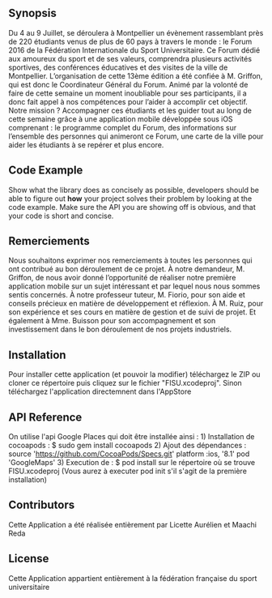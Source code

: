 ## Synopsis

Du 4 au 9 Juillet, se déroulera à Montpellier un évènement rassemblant près de 220 étudiants venus de plus de 60 pays à travers le monde : le Forum 2016 de la Fédération Internationale du Sport Universitaire. Ce Forum dédié aux amoureux du sport et de ses valeurs, comprendra plusieurs activités sportives, des conférences éducatives et des visites de la ville de Montpellier. L’organisation de cette 13ème édition a été confiée à M. Griffon, qui est donc le Coordinateur Général du Forum. Animé par la volonté de faire de cette semaine un moment inoubliable pour ses participants, il a donc fait appel à nos compétences pour l’aider à accomplir cet objectif. Notre mission ? Accompagner ces étudiants et les guider tout au long de cette semaine grâce à une application mobile développée sous iOS comprenant : le programme complet du Forum, des informations sur l’ensemble des personnes qui animeront ce Forum, une carte de la ville pour aider les étudiants à se repérer et plus encore.

## Code Example

Show what the library does as concisely as possible, developers should be able to figure out **how** your project solves their problem by looking at the code example. Make sure the API you are showing off is obvious, and that your code is short and concise.

## Remerciements

Nous souhaitons exprimer nos remerciements à toutes les personnes qui ont contribué au bon déroulement de ce projet. À notre demandeur, M. Griffon, de nous avoir donné l’opportunité de réaliser notre première application mobile sur un sujet intéressant et par lequel nous nous sommes sentis concernés. À notre professeur tuteur, M. Fiorio, pour son aide et conseils précieux en matière de développement et réflexion. À M. Ruiz, pour son expérience et ses cours en matière de gestion et de suivi de projet. Et également à Mme. Buisson pour son accompagnement et son investissement dans le bon déroulement de nos projets industriels.

## Installation

Pour installer cette application (et pouvoir la modifier) téléchargez le ZIP ou cloner ce répertoire puis cliquez sur le fichier "FISU.xcodeproj". Sinon téléchargez l'application directemnent dans l'AppStore

## API Reference

On utilise l'api Google Places qui doit être installée ainsi : 
    1) Installation de cocoapods : $ sudo gem install cocoapods
    2) Ajout des dépendances :  source 'https://github.com/CocoaPods/Specs.git'
                                platform :ios, '8.1'
                                pod 'GoogleMaps' 
    3) Execution de : $ pod install sur le répertoire où se trouve FISU.xcodeproj (Vous aurez à executer pod init s'il s'agit de la première installation)


## Contributors

Cette Application a été réalisée entièrement par Licette Aurélien et Maachi Reda
## License

Cette Application appartient entièrement à la fédération française du sport universitaire